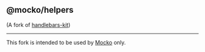 ## @mocko/helpers
(A fork of [handlebars-kit](https://github.com/oneflow/handlebars-kit))

---

This fork is intended to be used by [Mocko](https://mocko.dev/) only.
